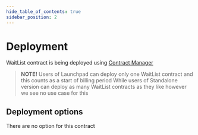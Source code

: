 ```yaml
---
hide_table_of_contents: true
sidebar_position: 2
---
```


# Deployment

WaitList contract is being deployed using [Contract Manager](/admin/miscellaneous/contract-manager/)

> **NOTE!** Users of Launchpad can deploy only one WaitList contract and this counts as a start of billing period
> While users of Standalone version can deploy as many WaitList contracts as they like however we see no use case for this

## Deployment options

There are no option for this contract
